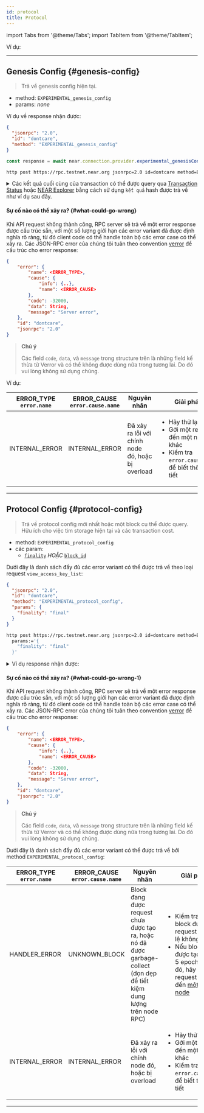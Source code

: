 ```yaml
---
id: protocol
title: Protocol
---
```


import Tabs from '@theme/Tabs';
import TabItem from '@theme/TabItem';


Ví dụ:

---

## Genesis Config {#genesis-config}

> Trả về genesis config hiện tại.

- method: `EXPERIMENTAL_genesis_config`
- params: _none_

Ví dụ về response nhận được:

<Tabs>
<TabItem value="json" label="JSON" default>

```json
{
  "jsonrpc": "2.0",
  "id": "dontcare",
  "method": "EXPERIMENTAL_genesis_config"
}
```

</TabItem>
<TabItem value="js" label="JavaScript">

```js
const response = await near.connection.provider.experimental_genesisConfig();
```

</TabItem>
<TabItem value="http" label="HTTPie">

```bash
http post https://rpc.testnet.near.org jsonrpc=2.0 id=dontcare method=EXPERIMENTAL_genesis_config
```

</TabItem>
</Tabs>

<details>
<summary>Các kết quả cuối cùng của transaction có thể được query qua <a href="/api/rpc/transactions#transaction-status">Transaction Status</a> hoặc <a href="https://explorer.testnet.near.org/">NEAR Explorer</a> bằng cách sử dụng <code>kết quả</code> hash được trả về như ví dụ sau đây. </summary>
<p>

```json
{
  "jsonrpc": "2.0",
  "result": {
    "protocol_version": 29,
    "genesis_time": "2020-07-31T03:39:42.911378Z",
    "chain_id": "testnet",
    "genesis_height": 10885359,
    "num_block_producer_seats": 100,
    "num_block_producer_seats_per_shard": [100],
    "avg_hidden_validator_seats_per_shard": [0],
    "dynamic_resharding": false,
    "protocol_upgrade_stake_threshold": [4, 5],
    "protocol_upgrade_num_epochs": 2,
    "epoch_length": 43200,
    "gas_limit": 1000000000000000,
    "min_gas_price": "5000",
    "max_gas_price": "10000000000000000000000",
    "block_producer_kickout_threshold": 80,
    "chunk_producer_kickout_threshold": 90,
    "online_min_threshold": [90, 100],
    "online_max_threshold": [99, 100],
    "gas_price_adjustment_rate": [1, 100],
    "runtime_config": {
      "storage_amount_per_byte": "90949470177292823791",
      "transaction_costs": {
        "action_receipt_creation_config": {
          "send_sir": 108059500000,
          "send_not_sir": 108059500000,
          "execution": 108059500000
        },
        "data_receipt_creation_config": {
          "base_cost": {
            "send_sir": 4697339419375,
            "send_not_sir": 4697339419375,
            "execution": 4697339419375
          },
          "cost_per_byte": {
            "send_sir": 59357464,
            "send_not_sir": 59357464,
            "execution": 59357464
          }
        },
        "action_creation_config": {
          "create_account_cost": {
            "send_sir": 99607375000,
            "send_not_sir": 99607375000,
            "execution": 99607375000
          },
          "deploy_contract_cost": {
            "send_sir": 184765750000,
            "send_not_sir": 184765750000,
            "execution": 184765750000
          },
          "deploy_contract_cost_per_byte": {
            "send_sir": 6812999,
            "send_not_sir": 6812999,
            "execution": 6812999
          },
          "function_call_cost": {
            "send_sir": 2319861500000,
            "send_not_sir": 2319861500000,
            "execution": 2319861500000
          },
          "function_call_cost_per_byte": {
            "send_sir": 2235934,
            "send_not_sir": 2235934,
            "execution": 2235934
          },
          "transfer_cost": {
            "send_sir": 115123062500,
            "send_not_sir": 115123062500,
            "execution": 115123062500
          },
          "stake_cost": {
            "send_sir": 141715687500,
            "send_not_sir": 141715687500,
            "execution": 102217625000
          },
          "add_key_cost": {
            "full_access_cost": {
              "send_sir": 101765125000,
              "send_not_sir": 101765125000,
              "execution": 101765125000
            },
            "function_call_cost": {
              "send_sir": 102217625000,
              "send_not_sir": 102217625000,
              "execution": 102217625000
            },
            "function_call_cost_per_byte": {
              "send_sir": 1925331,
              "send_not_sir": 1925331,
              "execution": 1925331
            }
          },
          "delete_key_cost": {
            "send_sir": 94946625000,
            "send_not_sir": 94946625000,
            "execution": 94946625000
          },
          "delete_account_cost": {
            "send_sir": 147489000000,
            "send_not_sir": 147489000000,
            "execution": 147489000000
          }
        },
        "storage_usage_config": {
          "num_bytes_account": 100,
          "num_extra_bytes_record": 40
        },
        "burnt_gas_reward": [3, 10],
        "pessimistic_gas_price_inflation_ratio": [103, 100]
      },
      "wasm_config": {
        "ext_costs": {
          "base": 264768111,
          "contract_compile_base": 35445963,
          "contract_compile_bytes": 216750,
          "read_memory_base": 2609863200,
          "read_memory_byte": 3801333,
          "write_memory_base": 2803794861,
          "write_memory_byte": 2723772,
          "read_register_base": 2517165186,
          "read_register_byte": 98562,
          "write_register_base": 2865522486,
          "write_register_byte": 3801564,
          "utf8_decoding_base": 3111779061,
          "utf8_decoding_byte": 291580479,
          "utf16_decoding_base": 3543313050,
          "utf16_decoding_byte": 163577493,
          "sha256_base": 4540970250,
          "sha256_byte": 24117351,
          "keccak256_base": 5879491275,
          "keccak256_byte": 21471105,
          "keccak512_base": 5811388236,
          "keccak512_byte": 36649701,
          "log_base": 3543313050,
          "log_byte": 13198791,
          "storage_write_base": 64196736000,
          "storage_write_key_byte": 70482867,
          "storage_write_value_byte": 31018539,
          "storage_write_evicted_byte": 32117307,
          "storage_read_base": 56356845750,
          "storage_read_key_byte": 30952533,
          "storage_read_value_byte": 5611005,
          "storage_remove_base": 53473030500,
          "storage_remove_key_byte": 38220384,
          "storage_remove_ret_value_byte": 11531556,
          "storage_has_key_base": 54039896625,
          "storage_has_key_byte": 30790845,
          "storage_iter_create_prefix_base": 0,
          "storage_iter_create_prefix_byte": 0,
          "storage_iter_create_range_base": 0,
          "storage_iter_create_from_byte": 0,
          "storage_iter_create_to_byte": 0,
          "storage_iter_next_base": 0,
          "storage_iter_next_key_byte": 0,
          "storage_iter_next_value_byte": 0,
          "touching_trie_node": 16101955926,
          "promise_and_base": 1465013400,
          "promise_and_per_promise": 5452176,
          "promise_return": 560152386,
          "validator_stake_base": 911834726400,
          "validator_total_stake_base": 911834726400
        },
        "grow_mem_cost": 1,
        "regular_op_cost": 3856371,
        "limit_config": {
          "max_gas_burnt": 200000000000000,
          "max_gas_burnt_view": 200000000000000,
          "max_stack_height": 16384,
          "initial_memory_pages": 1024,
          "max_memory_pages": 2048,
          "registers_memory_limit": 1073741824,
          "max_register_size": 104857600,
          "max_number_registers": 100,
          "max_number_logs": 100,
          "max_total_log_length": 16384,
          "max_total_prepaid_gas": 300000000000000,
          "max_actions_per_receipt": 100,
          "max_number_bytes_method_names": 2000,
          "max_length_method_name": 256,
          "max_arguments_length": 4194304,
          "max_length_returned_data": 4194304,
          "max_contract_size": 4194304,
          "max_length_storage_key": 4194304,
          "max_length_storage_value": 4194304,
          "max_promises_per_function_call_action": 1024,
          "max_number_input_data_dependencies": 128
        }
      },
      "account_creation_config": {
        "min_allowed_top_level_account_length": 0,
        "registrar_account_id": "registrar"
      }
    },
    "validators": [
      {
        "account_id": "node0",
        "public_key": "ed25519:7PGseFbWxvYVgZ89K1uTJKYoKetWs7BJtbyXDzfbAcqX",
        "amount": "1000000000000000000000000000000"
      },
      {
        "account_id": "node1",
        "public_key": "ed25519:6DSjZ8mvsRZDvFqFxo8tCKePG96omXW7eVYVSySmDk8e",
        "amount": "1000000000000000000000000000000"
      },
      {
        "account_id": "node2",
        "public_key": "ed25519:GkDv7nSMS3xcqA45cpMvFmfV1o4fRF6zYo1JRR6mNqg5",
        "amount": "1000000000000000000000000000000"
      },
      {
        "account_id": "node3",
        "public_key": "ed25519:ydgzeXHJ5Xyt7M1gXLxqLBW1Ejx6scNV5Nx2pxFM8su",
        "amount": "1000000000000000000000000000000"
      }
    ],
    "transaction_validity_period": 86400,
    "protocol_reward_rate": [1, 10],
    "max_inflation_rate": [1, 20],
    "total_supply": "1031467299046044096035532756810080",
    "num_blocks_per_year": 31536000,
    "protocol_treasury_account": "near",
    "fishermen_threshold": "10000000000000000000",
    "minimum_stake_divisor": 10
  },
  "id": "dontcare"
}
```

</p>
</details>

#### Sự cố nào có thể xảy ra? {#what-could-go-wrong}

Khi API request không thành công, RPC server sẽ trả về một error response được cấu trúc sẵn, với một số lượng giới hạn các error variant đã được định nghĩa rõ ràng, từ đó client code có thể handle toàn bộ các error case có thể xảy ra. Các JSON-RPC error của chúng tôi tuân theo convention [verror](https://github.com/joyent/node-verror) để cấu trúc cho error response:


```json
{
    "error": {
        "name": <ERROR_TYPE>,
        "cause": {
            "info": {..},
            "name": <ERROR_CAUSE>
        },
        "code": -32000,
        "data": String,
        "message": "Server error",
    },
    "id": "dontcare",
    "jsonrpc": "2.0"
}
```

> **Chú ý**
> 
> Các field `code`, `data`, và `message` trong structure trên là những field kế thừa từ Verror và có thể không được dùng nữa trong tương lai. Do đó vui lòng không sử dụng chúng.

Ví dụ:

<table>
  <thead>
    <tr>
      <th>
        ERROR_TYPE<br />
        <code>error.name</code>
      </th>
      <th>ERROR_CAUSE<br /><code>error.cause.name</code></th>
      <th>Nguyên nhân</th>
      <th>Giải pháp</th>
    </tr>
  </thead>
  <tbody>
    <tr>
      <td>INTERNAL_ERROR</td>
      <td>INTERNAL_ERROR</td>
      <td>Đã xảy ra lỗi với chính node đó, hoặc bị overload</td>
      <td>
        <ul>
          <li>Hãy thử lại sau</li>
          <li>Gởi một request đến một node khác</li>
          <li>Kiểm tra <code>error.cause.info</code> để biết thêm chi tiết</li>
        </ul>
      </td>
    </tr>
  </tbody>
</table>

---

## Protocol Config {#protocol-config}

> Trả về protocol config mới nhất hoặc một block cụ thể được query. Hữu ích cho việc tìm storage hiện tại và các transaction cost.

- method: `EXPERIMENTAL_protocol_config`
- các param:
  - [`finality`](/api/rpc/setup#using-finality-param) _HOẶC_ [`block_id`](/api/rpc/setup#using-block_id-param)

Dưới đây là danh sách đầy đủ các error variant có thể được trả về theo loại request `view_access_key_list`:

<Tabs>
<TabItem value="json" label="JSON" default>

```json
{
  "jsonrpc": "2.0",
  "id": "dontcare",
  "method": "EXPERIMENTAL_protocol_config",
  "params": {
    "finality": "final"
  }
}
```

</TabItem>
<TabItem value="http" label="HTTPie">

```bash
http post https://rpc.testnet.near.org jsonrpc=2.0 id=dontcare method=EXPERIMENTAL_protocol_config \
  params:='{
    "finality": "final"
  }'
```

</TabItem>
</Tabs>

<details>
<summary>Ví dụ response nhận được: </summary>
<p>

```json
{
  "jsonrpc": "2.0",
  "result": {
    "protocol_version": 45,
    "genesis_time": "2020-07-31T03:39:42.911378Z",
    "chain_id": "testnet",
    "genesis_height": 42376888,
    "num_block_producer_seats": 200,
    "num_block_producer_seats_per_shard": [200],
    "avg_hidden_validator_seats_per_shard": [0],
    "dynamic_resharding": false,
    "protocol_upgrade_stake_threshold": [4, 5],
    "epoch_length": 43200,
    "gas_limit": 1000000000000000,
    "min_gas_price": "5000",
    "max_gas_price": "10000000000000000000000",
    "block_producer_kickout_threshold": 80,
    "chunk_producer_kickout_threshold": 90,
    "online_min_threshold": [90, 100],
    "online_max_threshold": [99, 100],
    "gas_price_adjustment_rate": [1, 100],
    "runtime_config": {
      "storage_amount_per_byte": "10000000000000000000",
      "transaction_costs": {
        "action_receipt_creation_config": {
          "send_sir": 108059500000,
          "send_not_sir": 108059500000,
          "execution": 108059500000
        },
        "data_receipt_creation_config": {
          "base_cost": {
            "send_sir": 4697339419375,
            "send_not_sir": 4697339419375,
            "execution": 4697339419375
          },
          "cost_per_byte": {
            "send_sir": 59357464,
            "send_not_sir": 59357464,
            "execution": 59357464
          }
        },
        "action_creation_config": {
          "create_account_cost": {
            "send_sir": 99607375000,
            "send_not_sir": 99607375000,
            "execution": 99607375000
          },
          "deploy_contract_cost": {
            "send_sir": 184765750000,
            "send_not_sir": 184765750000,
            "execution": 184765750000
          },
          "deploy_contract_cost_per_byte": {
            "send_sir": 6812999,
            "send_not_sir": 6812999,
            "execution": 6812999
          },
          "function_call_cost": {
            "send_sir": 2319861500000,
            "send_not_sir": 2319861500000,
            "execution": 2319861500000
          },
          "function_call_cost_per_byte": {
            "send_sir": 2235934,
            "send_not_sir": 2235934,
            "execution": 2235934
          },
          "transfer_cost": {
            "send_sir": 115123062500,
            "send_not_sir": 115123062500,
            "execution": 115123062500
          },
          "stake_cost": {
            "send_sir": 141715687500,
            "send_not_sir": 141715687500,
            "execution": 102217625000
          },
          "add_key_cost": {
            "full_access_cost": {
              "send_sir": 101765125000,
              "send_not_sir": 101765125000,
              "execution": 101765125000
            },
            "function_call_cost": {
              "send_sir": 102217625000,
              "send_not_sir": 102217625000,
              "execution": 102217625000
            },
            "function_call_cost_per_byte": {
              "send_sir": 1925331,
              "send_not_sir": 1925331,
              "execution": 1925331
            }
          },
          "delete_key_cost": {
            "send_sir": 94946625000,
            "send_not_sir": 94946625000,
            "execution": 94946625000
          },
          "delete_account_cost": {
            "send_sir": 147489000000,
            "send_not_sir": 147489000000,
            "execution": 147489000000
          }
        },
        "storage_usage_config": {
          "num_bytes_account": 100,
          "num_extra_bytes_record": 40
        },
        "burnt_gas_reward": [3, 10],
        "pessimistic_gas_price_inflation_ratio": [103, 100]
      },
      "wasm_config": {
        "ext_costs": {
          "base": 264768111,
          "contract_compile_base": 35445963,
          "contract_compile_bytes": 216750,
          "read_memory_base": 2609863200,
          "read_memory_byte": 3801333,
          "write_memory_base": 2803794861,
          "write_memory_byte": 2723772,
          "read_register_base": 2517165186,
          "read_register_byte": 98562,
          "write_register_base": 2865522486,
          "write_register_byte": 3801564,
          "utf8_decoding_base": 3111779061,
          "utf8_decoding_byte": 291580479,
          "utf16_decoding_base": 3543313050,
          "utf16_decoding_byte": 163577493,
          "sha256_base": 4540970250,
          "sha256_byte": 24117351,
          "keccak256_base": 5879491275,
          "keccak256_byte": 21471105,
          "keccak512_base": 5811388236,
          "keccak512_byte": 36649701,
          "log_base": 3543313050,
          "log_byte": 13198791,
          "storage_write_base": 64196736000,
          "storage_write_key_byte": 70482867,
          "storage_write_value_byte": 31018539,
          "storage_write_evicted_byte": 32117307,
          "storage_read_base": 56356845750,
          "storage_read_key_byte": 30952533,
          "storage_read_value_byte": 5611005,
          "storage_remove_base": 53473030500,
          "storage_remove_key_byte": 38220384,
          "storage_remove_ret_value_byte": 11531556,
          "storage_has_key_base": 54039896625,
          "storage_has_key_byte": 30790845,
          "storage_iter_create_prefix_base": 0,
          "storage_iter_create_prefix_byte": 0,
          "storage_iter_create_range_base": 0,
          "storage_iter_create_from_byte": 0,
          "storage_iter_create_to_byte": 0,
          "storage_iter_next_base": 0,
          "storage_iter_next_key_byte": 0,
          "storage_iter_next_value_byte": 0,
          "touching_trie_node": 16101955926,
          "promise_and_base": 1465013400,
          "promise_and_per_promise": 5452176,
          "promise_return": 560152386,
          "validator_stake_base": 911834726400,
          "validator_total_stake_base": 911834726400
        },
        "grow_mem_cost": 1,
        "regular_op_cost": 3856371,
        "limit_config": {
          "max_gas_burnt": 200000000000000,
          "max_gas_burnt_view": 200000000000000,
          "max_stack_height": 16384,
          "initial_memory_pages": 1024,
          "max_memory_pages": 2048,
          "registers_memory_limit": 1073741824,
          "max_register_size": 104857600,
          "max_number_registers": 100,
          "max_number_logs": 100,
          "max_total_log_length": 16384,
          "max_total_prepaid_gas": 300000000000000,
          "max_actions_per_receipt": 100,
          "max_number_bytes_method_names": 2000,
          "max_length_method_name": 256,
          "max_arguments_length": 4194304,
          "max_length_returned_data": 4194304,
          "max_contract_size": 4194304,
          "max_length_storage_key": 4194304,
          "max_length_storage_value": 4194304,
          "max_promises_per_function_call_action": 1024,
          "max_number_input_data_dependencies": 128
        }
      },
      "account_creation_config": {
        "min_allowed_top_level_account_length": 0,
        "registrar_account_id": "registrar"
      }
    },
    "transaction_validity_period": 86400,
    "protocol_reward_rate": [1, 10],
    "max_inflation_rate": [1, 20],
    "num_blocks_per_year": 31536000,
    "protocol_treasury_account": "near",
    "fishermen_threshold": "340282366920938463463374607431768211455",
    "minimum_stake_divisor": 10
  },
  "id": "dontcare"
}
```

</p>
</details>

#### Sự cố nào có thể xảy ra? {#what-could-go-wrong-1}

Khi API request không thành công, RPC server sẽ trả về một error response được cấu trúc sẵn, với một số lượng giới hạn các error variant đã được định nghĩa rõ ràng, từ đó client code có thể handle toàn bộ các error case có thể xảy ra. Các JSON-RPC error của chúng tôi tuân theo convention [verror](https://github.com/joyent/node-verror) để cấu trúc cho error response:


```json
{
    "error": {
        "name": <ERROR_TYPE>,
        "cause": {
            "info": {..},
            "name": <ERROR_CAUSE>
        },
        "code": -32000,
        "data": String,
        "message": "Server error",
    },
    "id": "dontcare",
    "jsonrpc": "2.0"
}
```

> **Chú ý**
> 
> Các field `code`, `data`, và `message` trong structure trên là những field kế thừa từ Verror và có thể không được dùng nữa trong tương lai. Do đó vui lòng không sử dụng chúng.

Dưới đây là danh sách đầy đủ các error variant có thể được trả về bởi method `EXPERIMENTAL_protocol_config`:

<table>
  <thead>
    <tr>
      <th>
        ERROR_TYPE<br />
        <code>error.name</code>
      </th>
      <th>ERROR_CAUSE<br /><code>error.cause.name</code></th>
      <th>Nguyên nhân</th>
      <th>Giải pháp</th>
    </tr>
  </thead>
  <tbody>
    <tr>
      <td>HANDLER_ERROR</td>
      <td>UNKNOWN_BLOCK</td>
      <td>Block đang được request chưa được tạo ra, hoặc nó đã được garbage-collect (dọn dẹp để tiết kiệm dung lượng trên node RPC)</td>
      <td>
        <ul>
          <li>Kiểm tra xem block được request có hợp lệ không</li>
          <li>Nếu block đã được tạo ra hơn 5 epoch trước đó, hãy thử gởi request của bạn đến <a href="https://near-nodes.io/intro/node-types#archival-node">một archival node</a></li>
        </ul>
      </td>
    </tr>
    <tr>
      <td>INTERNAL_ERROR</td>
      <td>INTERNAL_ERROR</td>
      <td>Đã xảy ra lỗi với chính node đó, hoặc bị overload</td>
      <td>
        <ul>
          <li>Hãy thử lại sau</li>
          <li>Gởi một request đến một node khác</li>
          <li>Kiểm tra <code>error.cause.info</code> để biết thêm chi tiết</li>
        </ul>
      </td>
    </tr>
  </tbody>
</table>

---
